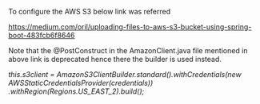 To configure the AWS S3 below link was referred

https://medium.com/oril/uploading-files-to-aws-s3-bucket-using-spring-boot-483fcb6f8646

Note that the @PostConstruct in the AmazonClient.java file mentioned in above link is deprecated hence 
there the builder is used instead.

_this.s3client = AmazonS3ClientBuilder.standard().withCredentials(new AWSStaticCredentialsProvider(credentials))
.withRegion(Regions.US_EAST_2).build();_